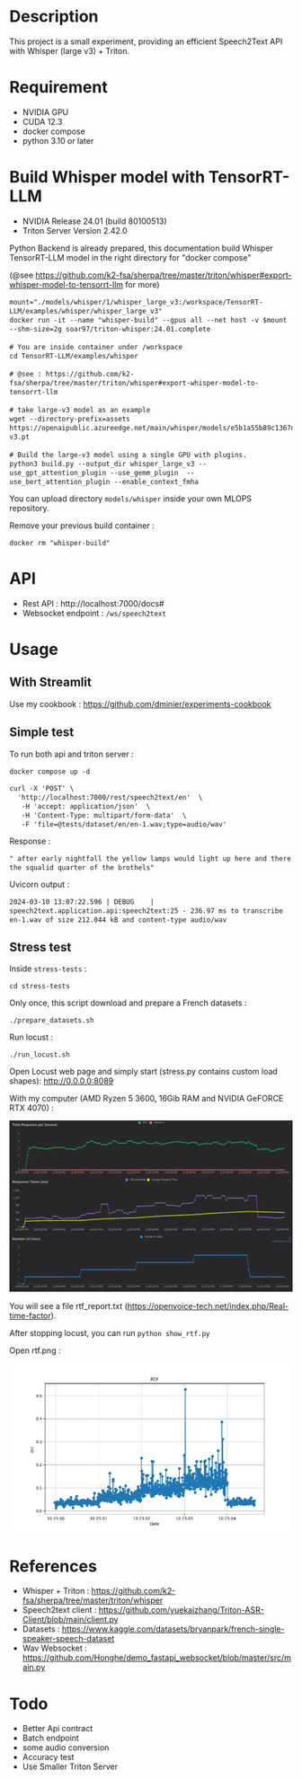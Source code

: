 # Description

This project is a small experiment, providing an efficient Speech2Text API with Whisper (large v3) + Triton.

# Requirement

* NVIDIA GPU
* CUDA 12.3
* docker compose
* python 3.10 or later

# Build Whisper model with TensorRT-LLM

* NVIDIA Release 24.01 (build 80100513)
* Triton Server Version 2.42.0

Python Backend is already prepared, this documentation build Whisper TensorRT-LLM model in the right directory for "docker compose"

(@see https://github.com/k2-fsa/sherpa/tree/master/triton/whisper#export-whisper-model-to-tensorrt-llm for more)

```shell
mount="./models/whisper/1/whisper_large_v3:/workspace/TensorRT-LLM/examples/whisper/whisper_large_v3"
docker run -it --name "whisper-build" --gpus all --net host -v $mount --shm-size=2g soar97/triton-whisper:24.01.complete

# You are inside container under /workspace 
cd TensorRT-LLM/examples/whisper

# @see : https://github.com/k2-fsa/sherpa/tree/master/triton/whisper#export-whisper-model-to-tensorrt-llm

# take large-v3 model as an example
wget --directory-prefix=assets https://openaipublic.azureedge.net/main/whisper/models/e5b1a55b89c1367dacf97e3e19bfd829a01529dbfdeefa8caeb59b3f1b81dadb/large-v3.pt

# Build the large-v3 model using a single GPU with plugins.
python3 build.py --output_dir whisper_large_v3 --use_gpt_attention_plugin --use_gemm_plugin  --use_bert_attention_plugin --enable_context_fmha

```

You can upload directory `models/whisper` inside your own MLOPS repository.

Remove your previous build container :

```shell
docker rm "whisper-build"
```


# API 

* Rest API  : http://localhost:7000/docs#
* Websocket endpoint :  `/ws/speech2text`

# Usage

## With Streamlit

Use my cookbook : https://github.com/dminier/experiments-cookbook

## Simple test

To run both api and triton server :

```shell
docker compose up -d
```

```shell
curl -X 'POST' \   
  'http://localhost:7000/rest/speech2text/en'  \  
   -H 'accept: application/json'  \   
   -H 'Content-Type: multipart/form-data'  \  
   -F 'file=@tests/dataset/en/en-1.wav;type=audio/wav'
```

Response :

```
" after early nightfall the yellow lamps would light up here and there the squalid quarter of the brothels"
```

Uvicorn output : 

```
2024-03-10 13:07:22.596 | DEBUG    | speech2text.application.api:speech2text:25 - 236.97 ms to transcribe en-1.wav of size 212.044 kB and content-type audio/wav
```


## Stress test

Inside `stress-tests` :

```shell
cd stress-tests
```

Only once, this script download and prepare a French datasets :

```shell
./prepare_datasets.sh
```

Run locust :

```shell
./run_locust.sh
```

Open Locust web page and simply start (stress.py contains custom load shapes):  http://0.0.0.0:8089

With my computer (AMD Ryzen 5 3600, 16Gib RAM and NVIDIA GeFORCE RTX 4070) :

![Locust charts](readme/number_of_users_1710108012.96.png)


You will see a file rtf_report.txt (https://openvoice-tech.net/index.php/Real-time-factor). 

After stopping locust, you can run ```python show_rtf.py```

Open rtf.png :

![Locust charts](readme/rtf_doc.png)


# References

* Whisper + Triton : https://github.com/k2-fsa/sherpa/tree/master/triton/whisper
* Speech2text client : https://github.com/yuekaizhang/Triton-ASR-Client/blob/main/client.py
* Datasets : https://www.kaggle.com/datasets/bryanpark/french-single-speaker-speech-dataset
* Wav Websocket : https://github.com/Honghe/demo_fastapi_websocket/blob/master/src/main.py

# Todo

* Better Api contract
* Batch endpoint
* some audio conversion
* Accuracy test
* Use Smaller Triton Server

